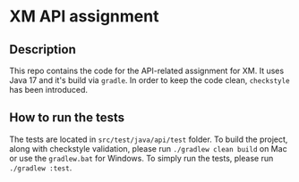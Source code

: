 # XM API assignment
## Description
This repo contains the code for the API-related assignment for XM. It uses Java 17 and it's build via `gradle`. In order to keep the
code clean, `checkstyle` has been introduced.

## How to run the tests
The tests are located in `src/test/java/api/test` folder. To build the project, along with checkstyle validation,
please run `./gradlew clean build` on Mac or use the `gradlew.bat` for Windows. To simply run the tests, please run
`./gradlew :test`.